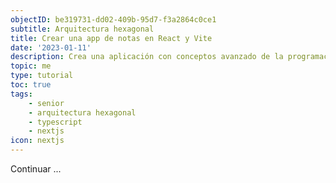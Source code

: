 ```yaml
---
objectID: be319731-dd02-409b-95d7-f3a2864c0ce1
subtitle: Arquitectura hexagonal
title: Crear una app de notas en React y Vite
date: '2023-01-11'
description: Crea una aplicación con conceptos avanzado de la programación y completamente funcional
topic: me
type: tutorial
toc: true
tags:
    - senior
    - arquitectura hexagonal
    - typescript
    - nextjs
icon: nextjs
---
```


Continuar ...
